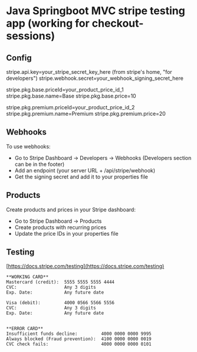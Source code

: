 # Java Springboot MVC stripe testing app (working for checkout-sessions)

## Config
stripe.api.key=your_stripe_secret_key_here (from stripe's home, "for developers")
stripe.webhook.secret=your_webhook_signing_secret_here

stripe.pkg.base.priceId=your_product_price_id_1
stripe.pkg.base.name=Base
stripe.pkg.base.price=10

stripe.pkg.premium.priceId=your_product_price_id_2
stripe.pkg.premium.name=Premium
stripe.pkg.premium.price=20

## Webhooks
To use webhooks:

- Go to Stripe Dashboard → Developers → Webhooks (Developers section can be in the footer)
- Add an endpoint (your server URL + /api/stripe/webhook)
- Get the signing secret and add it to your properties file

## Products
Create products and prices in your Stripe dashboard:

- Go to Stripe Dashboard → Products
- Create products with recurring prices
- Update the price IDs in your properties file

## Testing
[https://docs.stripe.com/testing](https://docs.stripe.com/testing)  
  
    **WORKING CARD**  
    Mastercard (credit):  5555 5555 5555 4444  
    CVC:                  Any 3 digits  
    Exp. Date:            Any future date  
    
    Visa (debit):         4000 0566 5566 5556  
    CVC:                  Any 3 digits  
    Exp. Date:            Any future date  
      
      
    **ERROR CARD**  
    Insufficient funds decline:         4000 0000 0000 9995  
    Always blocked (Fraud prevention):  4100 0000 0000 0019  
    CVC check fails:                    4000 0000 0000 0101  

